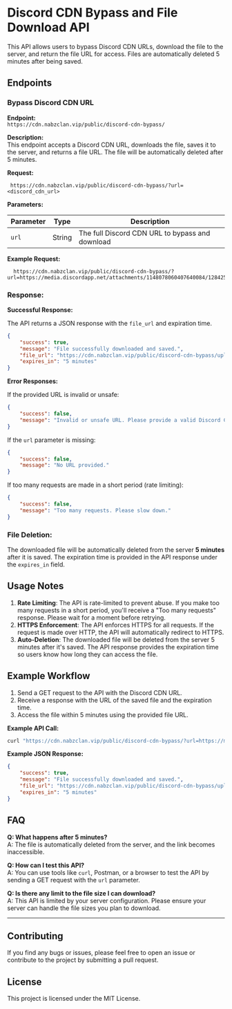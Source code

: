 
# Discord CDN Bypass and File Download API

This API allows users to bypass Discord CDN URLs, download the file to the server, and return the file URL for access. Files are automatically deleted 5 minutes after being saved.

## Endpoints

### Bypass Discord CDN URL
**Endpoint:**  
`https://cdn.nabzclan.vip/public/discord-cdn-bypass/`

**Description:**  
This endpoint accepts a Discord CDN URL, downloads the file, saves it to the server, and returns a file URL. The file will be automatically deleted after 5 minutes.

**Request:**

```text
 https://cdn.nabzclan.vip/public/discord-cdn-bypass/?url=<discord_cdn_url>
```

**Parameters:**

| Parameter | Type   | Description                                     |
|-----------|--------|-------------------------------------------------|
| `url`     | String | The full Discord CDN URL to bypass and download |

**Example Request:**

```text
  https://cdn.nabzclan.vip/public/discord-cdn-bypass/?url=https://media.discordapp.net/attachments/1148078060407640084/1284251990146154542/IMG_0739.jpg
```

### Response:

**Successful Response:**

The API returns a JSON response with the `file_url` and expiration time.

```json
{
    "success": true,
    "message": "File successfully downloaded and saved.",
    "file_url": "https://cdn.nabzclan.vip/public/discord-cdn-bypass/uploads/unique_folder/file.png",
    "expires_in": "5 minutes"
}
```

**Error Responses:**

If the provided URL is invalid or unsafe:

```json
{
    "success": false,
    "message": "Invalid or unsafe URL. Please provide a valid Discord CDN link."
}
```

If the `url` parameter is missing:

```json
{
    "success": false,
    "message": "No URL provided."
}
```

If too many requests are made in a short period (rate limiting):

```json
{
    "success": false,
    "message": "Too many requests. Please slow down."
}
```

### File Deletion:

The downloaded file will be automatically deleted from the server **5 minutes** after it is saved. The expiration time is provided in the API response under the `expires_in` field.

## Usage Notes

1. **Rate Limiting**: The API is rate-limited to prevent abuse. If you make too many requests in a short period, you'll receive a "Too many requests" response. Please wait for a moment before retrying.
2. **HTTPS Enforcement**: The API enforces HTTPS for all requests. If the request is made over HTTP, the API will automatically redirect to HTTPS.
3. **Auto-Deletion**: The downloaded file will be deleted from the server 5 minutes after it's saved. The API response provides the expiration time so users know how long they can access the file.

## Example Workflow

1. Send a GET request to the API with the Discord CDN URL.
2. Receive a response with the URL of the saved file and the expiration time.
3. Access the file within 5 minutes using the provided file URL.

**Example API Call:**

```bash
curl "https://cdn.nabzclan.vip/public/discord-cdn-bypass/?url=https://media.discordapp.net/attachments/1148078060407640084/1284251990146154542/IMG_0739.jpg"
```

**Example JSON Response:**

```json
{
    "success": true,
    "message": "File successfully downloaded and saved.",
    "file_url": "https://cdn.nabzclan.vip/public/discord-cdn-bypass/uploads/unique_folder/file.png",
    "expires_in": "5 minutes"
}
```

## FAQ

**Q: What happens after 5 minutes?**  
A: The file is automatically deleted from the server, and the link becomes inaccessible.

**Q: How can I test this API?**  
A: You can use tools like `curl`, Postman, or a browser to test the API by sending a GET request with the `url` parameter.

**Q: Is there any limit to the file size I can download?**  
A: This API is limited by your server configuration. Please ensure your server can handle the file sizes you plan to download.

---

## Contributing

If you find any bugs or issues, please feel free to open an issue or contribute to the project by submitting a pull request.

## License

This project is licensed under the MIT License.
